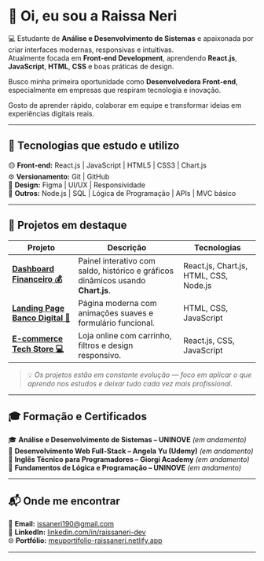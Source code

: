 # 👋 Oi, eu sou a Raissa Neri

💻 Estudante de **Análise e Desenvolvimento de Sistemas** e apaixonada por criar interfaces modernas, responsivas e intuitivas.  
Atualmente focada em **Front-end Development**, aprendendo **React.js**, **JavaScript**, **HTML**, **CSS** e boas práticas de design.  

Busco minha primeira oportunidade como **Desenvolvedora Front-end**, especialmente em empresas que respiram tecnologia e inovação.  

Gosto de aprender rápido, colaborar em equipe e transformar ideias em experiências digitais reais.  

---

## 🚀 Tecnologias que estudo e utilizo

🟡 **Front-end:** React.js | JavaScript | HTML5 | CSS3 | Chart.js  
⚙️ **Versionamento:** Git | GitHub  
🎨 **Design:** Figma | UI/UX | Responsividade  
🧠 **Outros:** Node.js | SQL | Lógica de Programação | APIs | MVC básico  

---

## 📁 Projetos em destaque

| Projeto | Descrição | Tecnologias |
|----------|------------|--------------|
| [**Dashboard Financeiro 💰**](#) | Painel interativo com saldo, histórico e gráficos dinâmicos usando **Chart.js**. | React.js, Chart.js, HTML, CSS, Node.js |
| [**Landing Page Banco Digital 🏦**](#) | Página moderna com animações suaves e formulário funcional. | HTML, CSS, JavaScript |
| [**E-commerce Tech Store 💻**](#) | Loja online com carrinho, filtros e design responsivo. | React.js, CSS, JavaScript |

> 💡 *Os projetos estão em constante evolução — foco em aplicar o que aprendo nos estudos e deixar tudo cada vez mais profissional.*

---

## 🎓 Formação e Certificados

🎓 **Análise e Desenvolvimento de Sistemas – UNINOVE** *(em andamento)*  
🧾 **Desenvolvimento Web Full-Stack – Angela Yu (Udemy)** *(em andamento)*  
🧾 **Inglês Técnico para Programadores – Giorgi Academy** *(em andamento)*  
🧾 **Fundamentos de Lógica e Programação – UNINOVE** *(em andamento)*  

---

## 📬 Onde me encontrar

📧 **Email:** [issaneri190@gmail.com](mailto:issaneri190@gmail.com)  
💼 **LinkedIn:** [linkedin.com/in/raissaneri-dev](https://www.linkedin.com/in/raissaneri-dev)  
🌐 **Portfólio:** [meuportifolio-raissaneri.netlify.app](https://meuportifolio-raissaneri.netlify.app)

---

